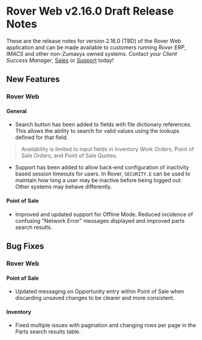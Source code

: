 # Rover Web v2.16.0 Draft Release Notes

<badge text= "Version 2.16.0" vertical="middle" />

<PageHeader />

These are the release notes for version 2.16.0 (TBD) of the Rover Web application and can be made available to customers running _Rover ERP_, _IMACS_ and other non-Zumasys owned systems. Contact your _Client Success Manager_, [Sales](mailto:sales@zumasys.com?subject=Rover%20Web%20v2.16.0) or [Support](mailto:help@zumasys.com?subject=Rover%20Web%20v2.16.0) today!

## New Features

### Rover Web

#### General

 - Search button has been added to fields with file dictionary references. This allows the ability to search for valid values using the lookups defined for that field.
  > Availability is limited to input fields in Inventory Work Orders, Point of Sale Orders, and Point of Sale Quotes.

 - Support has been added to allow back-end configuration of inactivity based session timeouts for users. In Rover, `SECURITY.E` can be used to maintain how long a user may be inactive before being logged out. Other systems may behave differently.


#### Point of Sale

 - Improved and updated support for Offline Mode. Reduced incidence of confusing "Network Error" messages displayed and improved parts search results.

## Bug Fixes

### Rover Web

#### Point of Sale
 
 - Updated messaging on Opportunity entry within Point of Sale when discarding unsaved changes to be clearer and more consistent.

#### Inventory

 - Fixed multiple issues with pagination and changing rows per page in the Parts search results table.

<PageFooter />
